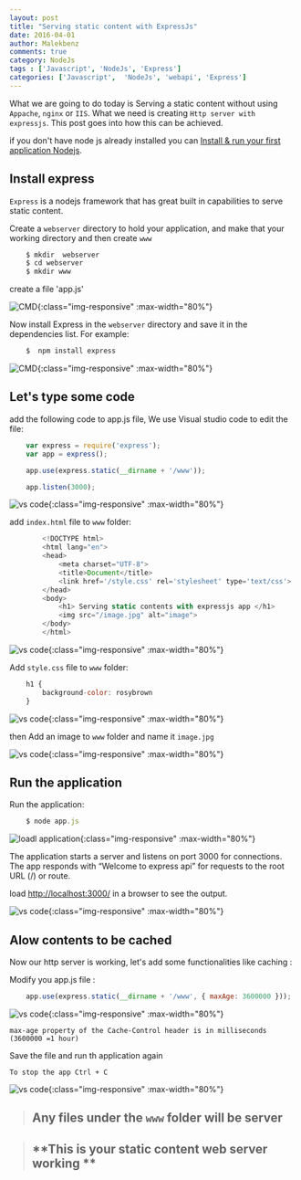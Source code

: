 ```yaml
---
layout: post
title: "Serving static content with ExpressJs"
date: 2016-04-01
author: Malekbenz
comments: true
category: NodeJs
tags : ['Javascript', 'NodeJs', 'Express']
categories: ['Javascript',  'NodeJs', 'webapi', 'Express']
---
```


What we are going to do today is Serving a static content without using `Appache`, `nginx` or `IIS`. What we need is creating `Http server with expressjs`. This post goes into how this can be achieved. 

if you don't have node js already installed you can [Install & run your first application Nodejs](/blog/2015/12/22/install-run-your-first-application-nodejs).  

## Install express  
`Express` is a nodejs framework that has great built in capabilities to serve static content.  

Create a `webserver` directory to hold your application, and make that your working directory and then create `www`

```javascript
    $ mkdir  webserver
    $ cd webserver
    $ mkdir www

```
create a file 'app.js'

![CMD](/images/helloexpress/cmdstatic.png){:class="img-responsive" :max-width="80%"}

Now install Express in the `webserver` directory and save it in the dependencies list. For example:


```javascript
    $  npm install express
```

![CMD](/images/helloexpress/npm.png){:class="img-responsive" :max-width="80%"}

## Let's type some code 

add the following code to app.js file, We use Visual studio code to edit the file:

```javascript
    var express = require('express');
    var app = express();

    app.use(express.static(__dirname + '/www'));

    app.listen(3000);

```
![vs code](/images/helloexpress/vscodestatic.png){:class="img-responsive" :max-width="80%"}

add `index.html` file to `www` folder:

```javascript
        <!DOCTYPE html>
        <html lang="en">
        <head>
            <meta charset="UTF-8">
            <title>Document</title>
            <link href='/style.css' rel='stylesheet' type='text/css'>
        </head>
        <body>
            <h1> Serving static contents with expressjs app </h1>
            <img src="/image.jpg" alt="image">
        </body>
        </html>

```
![vs code](/images/helloexpress/index.html.png){:class="img-responsive" :max-width="80%"}

Add `style.css` file to `www` folder:

```javascript
    h1 {
        background-color: rosybrown
    }
```

![vs code](/images/helloexpress/style.css.png){:class="img-responsive" :max-width="80%"}

then Add an image to `www` folder and name it `image.jpg` 

![vs code](/images/helloexpress/imagestatic.png){:class="img-responsive" :max-width="80%"}

## Run the application 
    
Run the application: 

```javascript
    $ node app.js
```

![loadl application](/images/helloexpress/launch.png){:class="img-responsive" :max-width="80%"}

The application starts a server and listens on port 3000 for connections. The app responds with “Welcome to express api” for requests to the root URL (/) or route. 

load [http://localhost:3000/](http://localhost:3000/) in a browser to see the output.

![vs code](/images/helloexpress/webstatic.png){:class="img-responsive" :max-width="80%"}

## Alow contents to be cached

Now our http server is working, let's add some functionalities  like caching :

Modify you app.js file :  

```javascript
    app.use(express.static(__dirname + '/www', { maxAge: 3600000 }));
```

![vs code](/images/helloexpress/vscodestaticAge.png){:class="img-responsive" :max-width="80%"}

`max-age property of the Cache-Control header is in milliseconds (3600000 =1 hour)`

Save the file and run th application again 

`To stop the app Ctrl + C`

![vs code](/images/helloexpress/webstaticCache.png){:class="img-responsive" :max-width="80%"}


>
> ##  Any files under the `www` folder will be server 
>

>
> ## **This is your static content web server working **
>